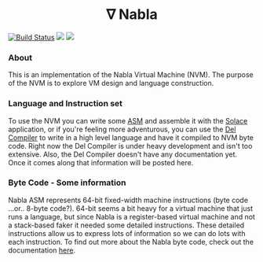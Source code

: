 
<center> <h1> <b> ∇ Nabla </b> </h1> </center>

[![Build Status](https://travis-ci.com/NablaVM/nabla.svg?branch=master)](https://travis-ci.com/NablaVM/nabla)
![](https://img.shields.io/badge/License-MIT-blueviolet)
![](https://img.shields.io/badge/Built%20with-C%2B%2B-red)

### About 

This is an implementation of the Nabla Virtual Machine (NVM). The purpose of the NVM is to explore VM design and language construction. 

### Language and Instruction set

To use the NVM you can write some [ASM](https://github.com/NablaVM/nabla/wiki/Nabla-ASM) and assemble it with the [Solace](https://github.com/NablaVM/solace) application, or if you're feeling more adventurous, you can use the [Del Compiler](https://github.com/NablaVM/del) to write in a high level language and have it compiled to NVM byte code. Right now the Del Compiler is under heavy development and isn't too extensive. Also, the Del Compiler doesn't have any documentation yet. Once it comes along that information will be posted here.

### Byte Code - Some information

Nabla ASM represents 64-bit fixed-width machine instructions (byte code ...or.. 8-byte code?). 64-bit seems a bit heavy for a virtual machine that just runs a language, but since Nabla is a register-based virtual machine and not a stack-based faker it needed some detailed instructions. These detailed instructions allow us to express lots of information so we can do lots with each instruction.
To find out more about the Nabla byte code, check out the documentation [here](https://github.com/NablaVM/nabla/wiki/Nabla-Byte-Code). 


